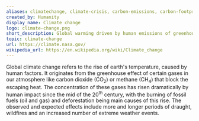 ```yaml
---
aliases: climatechange, climate-crisis, carbon-emissions, carbon-footprint, global-warming
created_by: Humanity
display_name: Climate change
logo: climate-change.png
short_description: Global warming driven by human emissions of greenhouse gases, and the resulting large-scale shifts in weather patterns.
topic: climate-change
url: https://climate.nasa.gov/
wikipedia_url: https://en.wikipedia.org/wiki/Climate_change
---
```


Global climate change refers to the rise of earth's temperature, caused by human factors. It originates from the greenhouse effect of certain gases in our atmosphere like carbon dioxide (CO<sub>2</sub>) or methane (CH<sub>4</sub>) that block the escaping heat. The concentration of these gases has risen dramatically by human impact since the mid of the 20<sup>th</sup> century, with the burning of fossil fuels (oil and gas) and deforestation being main causes of this rise. The observed and expected effects include more and longer periods of draught, wildfires and an increased number of extreme weather events.
